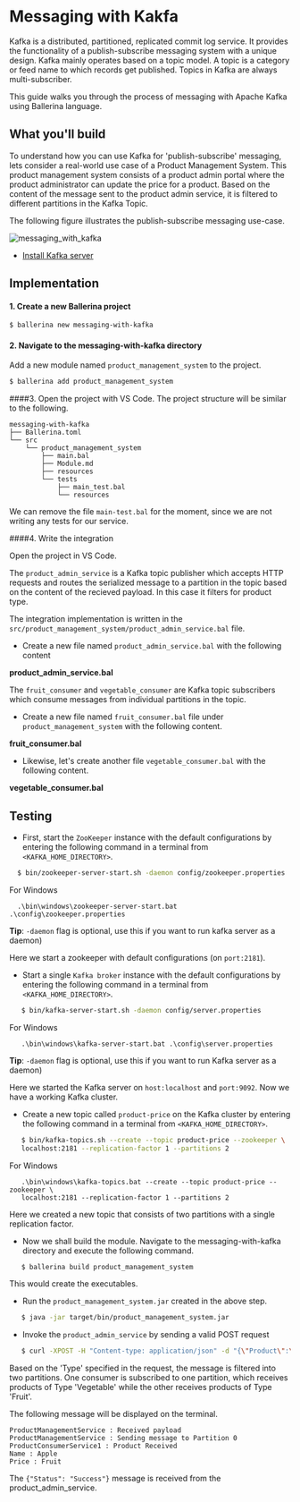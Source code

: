 # Messaging with Kakfa

Kafka is a distributed, partitioned, replicated commit log service. It provides the functionality of a publish-subscribe messaging system with a unique design. Kafka mainly operates based on a topic model. A topic is a category or feed name to which records get published. Topics in Kafka are always multi-subscriber.

This guide walks you through the process of messaging with Apache Kafka using Ballerina language. 

## What you'll build

To understand how you can use Kafka for 'publish-subscribe' messaging, lets consider a real-world use case of a Product Management System. This product management system consists of a product admin portal where the product administrator can update the price for a product. Based on the content of the message sent to the product admin service, it is filtered to different partitions in the Kafka Topic.  

The following figure illustrates the publish-subscribe messaging use-case. 

![messaging_with_kafka](../../../../assets/img/messaging_with_kafka.png "Messaging with Kafka")

<!-- INCLUDE_MD: ../../../../tutorial-prerequisites.md -->
* [Install Kafka server](https://kafka.apache.org/quickstart)

<!-- INCLUDE_MD: ../../../../tutorial-get-the-code.md -->

## Implementation

#### 1. Create a new Ballerina project

```bash
$ ballerina new messaging-with-kafka
```

#### 2. Navigate to the messaging-with-kafka directory 
Add a new module named `product_management_system` to the project.

```bash
$ ballerina add product_management_system
```

####3. Open the project with VS Code. 
The project structure will be similar to the following.

```shell
messaging-with-kafka
├── Ballerina.toml
└── src
    └── product_management_system
        ├── main.bal
        ├── Module.md
        ├── resources
        └── tests
            ├── main_test.bal
            └── resources
```
We can remove the file `main-test.bal` for the moment, since we are not writing any tests for our service.

####4. Write the integration

Open the project in VS Code.

The `product_admin_service` is a Kafka topic publisher which accepts HTTP requests and routes the serialized message to a partition in the topic based on the content of the recieved payload. In this case it filters for product type.

The integration implementation is written in the `src/product_management_system/product_admin_service.bal` file.

* Create a new file named `product_admin_service.bal` with the following content

**product_admin_service.bal**

<!-- INCLUDE_CODE: src/product_management_system/product_admin_service.bal -->

The `fruit_consumer` and `vegetable_consumer` are Kafka topic subscribers which consume messages from individual partitions in the topic. 

* Create a new file named `fruit_consumer.bal` file under `product_management_system` with the following content.

**fruit_consumer.bal**
<!-- INCLUDE_CODE: src/product_management_system/fruit_consumer.bal -->

* Likewise, let's create another file `vegetable_consumer.bal` with the following content.

**vegetable_consumer.bal**
<!-- INCLUDE_CODE: src/product_management_system/vegetable_consumer.bal -->


## Testing

* First, start the `ZooKeeper` instance with the default configurations by entering the following command in a terminal from `<KAFKA_HOME_DIRECTORY>`.

 ```bash
   $ bin/zookeeper-server-start.sh -daemon config/zookeeper.properties
 ```
 
 For Windows

 ```
   .\bin\windows\zookeeper-server-start.bat .\config\zookeeper.properties
 ```

**Tip**: `-daemon` flag is optional, use this if you want to run kafka server as a daemon) 

  Here we start a zookeeper with default configurations (on `port:2181`).

* Start a single `Kafka broker` instance with the default configurations by entering the following command  in a terminal from `<KAFKA_HOME_DIRECTORY>`.

```bash
   $ bin/kafka-server-start.sh -daemon config/server.properties
```

For Windows

```
   .\bin\windows\kafka-server-start.bat .\config\server.properties
```

**Tip**: `-daemon` flag is optional, use this if you want to run Kafka server as a daemon) 
  
  Here we started the Kafka server on `host:localhost` and `port:9092`. Now we have a working Kafka cluster.

* Create a new topic called `product-price` on the Kafka cluster by entering the following command in a terminal from `<KAFKA_HOME_DIRECTORY>`.

```bash
   $ bin/kafka-topics.sh --create --topic product-price --zookeeper \
   localhost:2181 --replication-factor 1 --partitions 2
```

For Windows

```
   .\bin\windows\kafka-topics.bat --create --topic product-price --zookeeper \
   localhost:2181 --replication-factor 1 --partitions 2
```

Here we created a new topic that consists of two partitions with a single replication factor.

* Now we shall build the module. Navigate to the messaging-with-kafka directory and execute the following command.

```bash
   $ ballerina build product_management_system
```

This would create the executables.

* Run the `product_management_system.jar` created in the above step.

```bash
   $ java -jar target/bin/product_management_system.jar
```

* Invoke the `product_admin_service` by sending a valid POST request

```bash
   $ curl -XPOST -H "Content-type: application/json" -d "{\"Product\":\"Apple\",\"Type\":\"Fruit\",\"Price\":\"100.00\"}" "http://localhost:9090/product/updatePrice"
```

Based on the 'Type' specified in the request, the message is filtered into two partitions. One consumer is subscribed to one partition, which receives products of Type 'Vegetable' while the other receives products of Type 'Fruit'.

The following message will be displayed on the terminal.

```
ProductManagementService : Received payload
ProductManagementService : Sending message to Partition 0
ProductConsumerService1 : Product Received
Name : Apple
Price : Fruit

```

The `{"Status": "Success"}` message is received from the product_admin_service.
